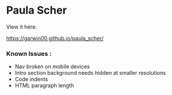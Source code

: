 # Paula Scher

View it here:

https://garwin00.github.io/paula_scher/

### Known Issues :

- Nav broken on mobile devices
- Intro section background needs hidden at smaller resolutions
- Code indents
- HTML paragraph length
